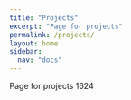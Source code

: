 ```yaml
---
title: "Projects"
excerpt: "Page for projects"
permalink: /projects/
layout: home
sidebar:
  nav: "docs"
---
```

Page for projects 1624